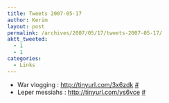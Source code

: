 ```yaml
---
title: Tweets 2007-05-17
author: Kerim
layout: post
permalink: /archives/2007/05/17/tweets-2007-05-17/
aktt_tweeted:
  - 1
  - 1
categories:
  - Links
---
```

  * War vlogging : <a href="http://tinyurl.com/3x6zdk" onclick="_gaq.push(['_trackEvent', 'outbound-article', 'http://tinyurl.com/3x6zdk', 'http://tinyurl.com/3x6zdk']);"  rel="nofollow">http://tinyurl.com/3x6zdk</a> <a href="http://twitter.com/kerim/statuses/66415702" onclick="_gaq.push(['_trackEvent', 'outbound-article', 'http://twitter.com/kerim/statuses/66415702', '#']);" >#</a>
  * Leper messiahs : <a href="http://tinyurl.com/ys6vce" onclick="_gaq.push(['_trackEvent', 'outbound-article', 'http://tinyurl.com/ys6vce', 'http://tinyurl.com/ys6vce']);"  rel="nofollow">http://tinyurl.com/ys6vce</a> <a href="http://twitter.com/kerim/statuses/66745132" onclick="_gaq.push(['_trackEvent', 'outbound-article', 'http://twitter.com/kerim/statuses/66745132', '#']);" >#</a>

